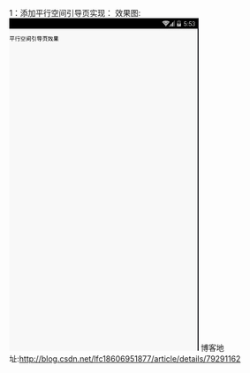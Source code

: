 1：添加平行空间引导页实现：
    效果图:![image](https://github.com/online2/SomeUiEffect/blob/openMaster/images/lbeguide.gif)
    博客地址:http://blog.csdn.net/lfc18606951877/article/details/79291162